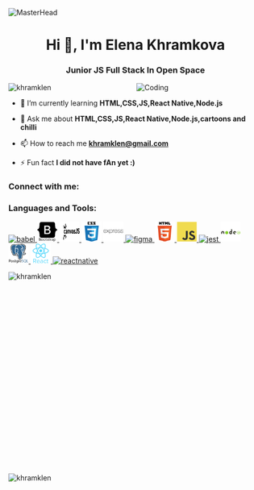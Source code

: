 ![MasterHead ](https://camo.githubusercontent.com/17d80afee9dd9df1c590ad8d5a71f0f09f6fde2e46f855f573d40d70a4bfaeef/68747470733a2f2f7777772e7361666572736f63696574792e636f6d2f77702d636f6e74656e742f75706c6f6164732f323031382f30342f4769662d616e696d6174696f6e2d68656c6c6f2e676966)
<h1 align="center">Hi 👋, I'm Elena Khramkova</h1>
<h3 align="center">Junior JS Full Stack In Open Space</h3>
<img align="right" alt="Coding" width="250" alt="hypnotoad" src="https://itproger.com/img/news/1611851646.jpg"/>
<p align="left"> <img src="https://komarev.com/ghpvc/?username=khramklen&label=Profile%20views&color=0e75b6&style=flat" alt="khramklen" /> </p>

- 🌱 I’m currently learning **HTML,CSS,JS,React Native,Node.js**

- 💬 Ask me about **HTML,CSS,JS,React Native,Node.js,cartoons and chilli**

- 📫 How to reach me **khramklen@gmail.com**

- ⚡ Fun fact **I did not have fAn yet :)**

<h3 align="left">Connect with me:</h3>
<p align="left">
</p>

<h3 align="left">Languages and Tools:</h3>
<p align="left"> <a href="https://babeljs.io/" target="_blank" rel="noreferrer"> <img src="https://www.vectorlogo.zone/logos/babeljs/babeljs-icon.svg" alt="babel" width="40" height="40"/> </a> <a href="https://getbootstrap.com" target="_blank" rel="noreferrer"> <img src="https://raw.githubusercontent.com/devicons/devicon/master/icons/bootstrap/bootstrap-plain-wordmark.svg" alt="bootstrap" width="40" height="40"/> </a> <a href="https://canvasjs.com" target="_blank" rel="noreferrer"> <img src="https://raw.githubusercontent.com/Hardik0307/Hardik0307/master/assets/canvasjs-charts.svg" alt="canvasjs" width="40" height="40"/> </a> <a href="https://www.w3schools.com/css/" target="_blank" rel="noreferrer"> <img src="https://raw.githubusercontent.com/devicons/devicon/master/icons/css3/css3-original-wordmark.svg" alt="css3" width="40" height="40"/> </a> <a href="https://expressjs.com" target="_blank" rel="noreferrer"> <img src="https://raw.githubusercontent.com/devicons/devicon/master/icons/express/express-original-wordmark.svg" alt="express" width="40" height="40"/> </a> <a href="https://www.figma.com/" target="_blank" rel="noreferrer"> <img src="https://www.vectorlogo.zone/logos/figma/figma-icon.svg" alt="figma" width="40" height="40"/> </a> <a href="https://www.w3.org/html/" target="_blank" rel="noreferrer"> <img src="https://raw.githubusercontent.com/devicons/devicon/master/icons/html5/html5-original-wordmark.svg" alt="html5" width="40" height="40"/> </a> <a href="https://developer.mozilla.org/en-US/docs/Web/JavaScript" target="_blank" rel="noreferrer"> <img src="https://raw.githubusercontent.com/devicons/devicon/master/icons/javascript/javascript-original.svg" alt="javascript" width="40" height="40"/> </a> <a href="https://jestjs.io" target="_blank" rel="noreferrer"> <img src="https://www.vectorlogo.zone/logos/jestjsio/jestjsio-icon.svg" alt="jest" width="40" height="40"/> </a> <a href="https://nodejs.org" target="_blank" rel="noreferrer"> <img src="https://raw.githubusercontent.com/devicons/devicon/master/icons/nodejs/nodejs-original-wordmark.svg" alt="nodejs" width="40" height="40"/> </a> <a href="https://www.postgresql.org" target="_blank" rel="noreferrer"> <img src="https://raw.githubusercontent.com/devicons/devicon/master/icons/postgresql/postgresql-original-wordmark.svg" alt="postgresql" width="40" height="40"/> </a> <a href="https://reactjs.org/" target="_blank" rel="noreferrer"> <img src="https://raw.githubusercontent.com/devicons/devicon/master/icons/react/react-original-wordmark.svg" alt="react" width="40" height="40"/> </a> <a href="https://reactnative.dev/" target="_blank" rel="noreferrer"> <img src="https://reactnative.dev/img/header_logo.svg" alt="reactnative" width="40" height="40"/> </a> </p>

<p><img align="left" width="377" height="400" src="https://github-readme-stats.vercel.app/api/top-langs?username=khramklen&show_icons=true&locale=en&layout=compact" alt="khramklen" /></p>

<p>&nbsp;<img align="left"  width="377" height="400" src="https://github-readme-stats.vercel.app/api?username=khramklen&show_icons=true&locale=en" alt="khramklen" /></p>
